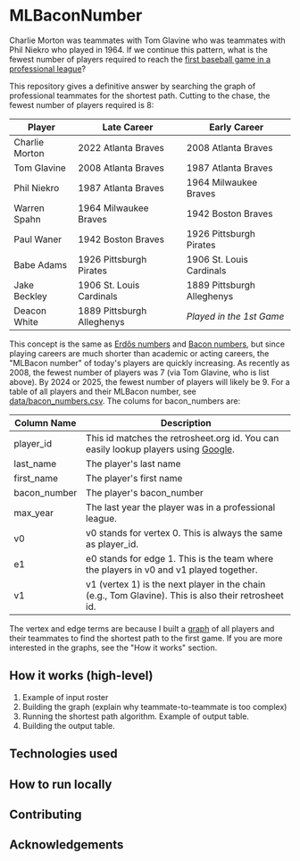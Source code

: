 # MLBaconNumber
Charlie Morton was teammates with Tom Glavine who was teammates with Phil Niekro who played in 1964. If we continue this pattern, what is the fewest number of players required to reach the [first baseball game in a professional league](https://www.retrosheet.org/1stGame.htm)?

This repository gives a definitive answer by searching the graph of professional teammates for the shortest path. Cutting to the chase, the fewest number of players required is 8:

| Player | Late Career | Early Career |
| --- | --- | --- |
| Charlie Morton | 2022 Atlanta Braves | 2008 Atlanta Braves |
| Tom Glavine | 2008 Atlanta Braves | 1987 Atlanta Braves |
| Phil Niekro | 1987 Atlanta Braves | 1964 Milwaukee Braves |
| Warren Spahn | 1964 Milwaukee Braves | 1942 Boston Braves |
| Paul Waner | 1942 Boston Braves | 1926 Pittsburgh Pirates |
| Babe Adams | 1926 Pittsburgh Pirates | 1906 St. Louis Cardinals |
| Jake Beckley | 1906 St. Louis Cardinals | 1889 Pittsburgh Alleghenys |
| Deacon White | 1889 Pittsburgh Alleghenys | *Played in the 1st Game* |

This concept is the same as [Erdős numbers](https://en.wikipedia.org/wiki/Erd%C5%91s_number) and [Bacon numbers](https://en.wikipedia.org/wiki/Six_Degrees_of_Kevin_Bacon#Bacon_numbers), but since playing careers are much shorter than academic or acting careers, the "MLBacon number" of today's players are quickly increasing. As recently as 2008, the fewest number of players was 7 (via Tom Glavine, who is list above). By 2024 or 2025, the fewest number of players will likely be 9. For a table of all players and their MLBacon number, see [data/bacon_numbers.csv](data/bacon_numbers.csv). The colums for bacon_numbers are:

| Column Name | Description |
| --- | --- |
| player_id | This id matches the retrosheet.org id. You can easily lookup players using [Google](). |
| last_name | The player's last name |
| first_name | The player's first name |
| bacon_number | The player's bacon_number |
| max_year | The last year the player was in a professional league. |
| v0 | v0 stands for vertex 0. This is always the same as player_id. |
| e1 | e0 stands for edge 1. This is the team where the players in v0 and v1 played together. |
| v1 | v1 (vertex 1) is the next player in the chain (e.g., Tom Glavine). This is also their retrosheet id. |

The vertex and edge terms are because I built a [graph](https://en.wikipedia.org/wiki/Graph_(discrete_mathematics)) of all players and their teammates to find the shortest path to the first game. If you are more interested in the graphs, see the "How it works" section.

## How it works (high-level)
1. Example of input roster
1. Building the graph (explain why teammate-to-teammate is too complex)
1. Running the shortest path algorithm. Example of output table.
1. Building the output table.
## Technologies used
## How to run locally
## Contributing
## Acknowledgements
